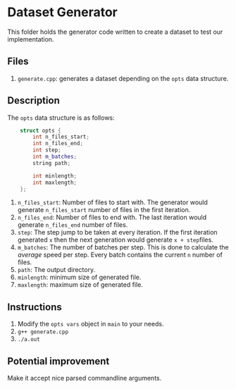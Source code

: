 # Dataset Generator
This folder holds the generator code written to create a dataset to test our implementation. 

## Files
1. `generate.cpp`: generates a dataset depending on the `opts` data structure.

## Description 
The `opts` data structure is as follows:
```cpp
    struct opts {
        int n_files_start;
        int n_files_end;
        int step;
        int m_batches;
        string path;

        int minlength;
        int maxlength;
    };
```

1. `n_files_start`: Number of files to start with. The generator would generate `n_files_start` number of files in the first iteration.
2. `n_files_end`: Number of files to end with. The last iteration would generate `n_files_end` number of files.
3. `step`: The step jump to be taken at every iteration. If the first iteration generated `x` then the next generation would generate `x + step`files.
4. `m_batches`: The number of batches per step. This is done to calculate the _average_ speed per step. Every batch contains the current `n` number of files.
5. `path`: The output directory.
6. `minlength`: minimum size of generated file.
7. `maxlength`: maximum size of generated file.

## Instructions
1. Modify the `opts vars` object in `main` to your needs. 
2. `g++ generate.cpp`
3. `./a.out`

## Potential improvement
Make it accept nice parsed commandline arguments.